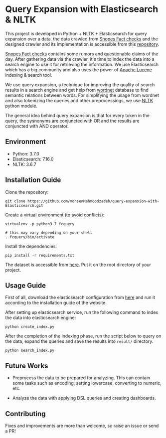 # Query Expansion with Elasticsearch & NLTK
This project is developed in Python + NLTK + Elasticsearch for query expansion over a data. the data crawled from [Snopes Fact checks](https://www.snopes.com/fact-check/) and the designed crawler and its implementation is accessible from this [repository](https://github.com/mohsenMahmoodzadeh/Fact-Checks-Crawler). 

[Snopes Fact checks](https://www.snopes.com/fact-check/) contains some rumors and questionable claims of the day. After gathering data via the crawler, it's time to index the data into a search engine to use it for retrieving the information. We use Elasticsearch which has a big community and also uses the power of [Apache Lucene](https://lucene.apache.org/) indexing & search tool.

We use query expansion, a technique for improving the quality of search results in a search engine and get help from [wordnet](https://wordnet.princeton.edu/) database to find semantic relations between words. For simplifying the usage from wordnet and also tokenizing the queries and other preprocessings, we use [NLTK](https://www.nltk.org/) python module. 

The general idea behind query expansion is that for every token in the query, the sysnonyms are conjuncted with OR and the results are conjuncted with AND operator.

## Environment
- Python: 3.7.0
- Elasticsearch: 7.16.0
- NLTK: 3.6.7

## Installation Guide
Clone the repository:
```
git clone https://github.com/mohsenMahmoodzadeh/query-expansion-with-Elasticsearch.git
```

Create a virtual environment (to avoid conflicts):
```
virtualenv -p python3.7 fcquery

# this may vary depending on your shell
. fcquery/bin/activate 
```

Install the dependencies:
```
pip install -r requirements.txt
```
The dataset is accessible from [here](https://drive.google.com/file/d/1QO3-UxU3Fpgvn7Vjl-dV5SvkMllIugYZ/view?usp=sharing). Put it on the root directory of your project.


## Usage Guide

First of all, download the elasticsearch configuration from [here](https://www.elastic.co/downloads/elasticsearch) and run it according to the installation guide of the website.

After setting up elasticsearch service, run the following command to index the data into elasticsearch engine:
```
python create_index.py
```

After the completion of the indexing phase, run the script below to query on the data, expand the queries and save the results into `result/` directory.
```
python search_index.py
```

## Future Works

- Preprocess the data to be prepared for analyzing. This can contain some tasks such as encoding, setting lowercase, converting to numeric, etc.

- Analyze the data with applying DSL queries and creating dashboards.

## Contributing
Fixes and improvements are more than welcome, so raise an issue or send a PR!